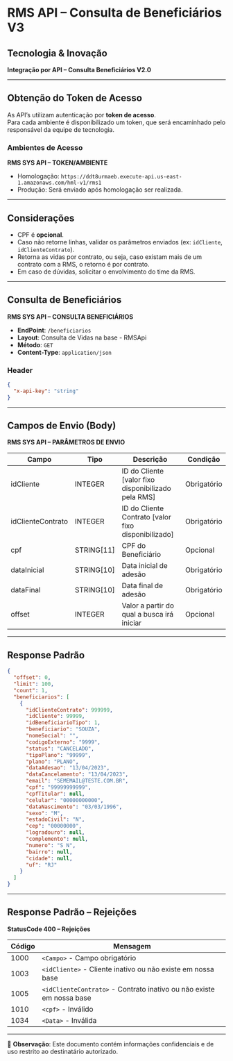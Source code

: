 
# RMS API – Consulta de Beneficiários V3

## Tecnologia & Inovação
**Integração por API – Consulta Beneficiários V2.0**

---

## Obtenção do Token de Acesso
As API’s utilizam autenticação por **token de acesso**.  
Para cada ambiente é disponibilizado um token, que será encaminhado pelo responsável da equipe de tecnologia.

### Ambientes de Acesso
**RMS SYS API – TOKEN/AMBIENTE**  
- Homologação: `https://ddt8urmaeb.execute-api.us-east-1.amazonaws.com/hml-v1/rms1`  
- Produção: Será enviado após homologação ser realizada.

---

## Considerações
- CPF é **opcional**.  
- Caso não retorne linhas, validar os parâmetros enviados (ex: `idCliente`, `idClienteContrato`).  
- Retorna as vidas por contrato, ou seja, caso existam mais de um contrato com a RMS, o retorno é por contrato.  
- Em caso de dúvidas, solicitar o envolvimento do time da RMS.

---

## Consulta de Beneficiários
**RMS SYS API – CONSULTA BENEFICIÁRIOS**  
- **EndPoint**: `/beneficiarios`  
- **Layout**: Consulta de Vidas na base - RMSApi  
- **Método**: `GET`  
- **Content-Type**: `application/json`  

### Header
```json
{
  "x-api-key": "string"
}
```

---

## Campos de Envio (Body)
**RMS SYS API – PARÂMETROS DE ENVIO**

| Campo            | Tipo        | Descrição                                            | Condição     |
|------------------|------------|------------------------------------------------------|--------------|
| idCliente        | INTEGER    | ID do Cliente [valor fixo disponibilizado pela RMS]  | Obrigatório  |
| idClienteContrato| INTEGER    | ID do Cliente Contrato [valor fixo disponibilizado]  | Obrigatório  |
| cpf              | STRING[11] | CPF do Beneficiário                                  | Opcional     |
| dataInicial      | STRING[10] | Data inicial de adesão                               | Obrigatório  |
| dataFinal        | STRING[10] | Data final de adesão                                 | Obrigatório  |
| offset           | INTEGER    | Valor a partir do qual a busca irá iniciar           | Opcional     |

---

## Response Padrão
```json
{
  "offset": 0,
  "limit": 100,
  "count": 1,
  "beneficiarios": [
    {
      "idClienteContrato": 999999,
      "idCliente": 99999,
      "idBeneficiarioTipo": 1,
      "beneficiario": "SOUZA",
      "nomeSocial": "",
      "codigoExterno": "9999",
      "status": "CANCELADO",
      "tipoPlano": "99999",
      "plano": "PLANO",
      "dataAdesao": "13/04/2023",
      "dataCancelamento": "13/04/2023",
      "email": "SEMEMAIL@TESTE.COM.BR",
      "cpf": "99999999999",
      "cpfTitular": null,
      "celular": "00000000000",
      "dataNascimento": "03/03/1996",
      "sexo": "M",
      "estadoCivil": "N",
      "cep": "00000000",
      "logradouro": null,
      "complemento": null,
      "numero": "S N",
      "bairro": null,
      "cidade": null,
      "uf": "RJ"
    }
  ]
}
```

---

## Response Padrão – Rejeições
**StatusCode 400 – Rejeições**

| Código | Mensagem |
|--------|----------|
| 1000   | `<Campo>` - Campo obrigatório |
| 1003   | `<idCliente>` - Cliente inativo ou não existe em nossa base |
| 1005   | `<idClienteContrato>` - Contrato inativo ou não existe em nossa base |
| 1010   | `<cpf>` - Inválido |
| 1034   | `<Data>` - Inválida |

---

📌 **Observação**: Este documento contém informações confidenciais e de uso restrito ao destinatário autorizado.

